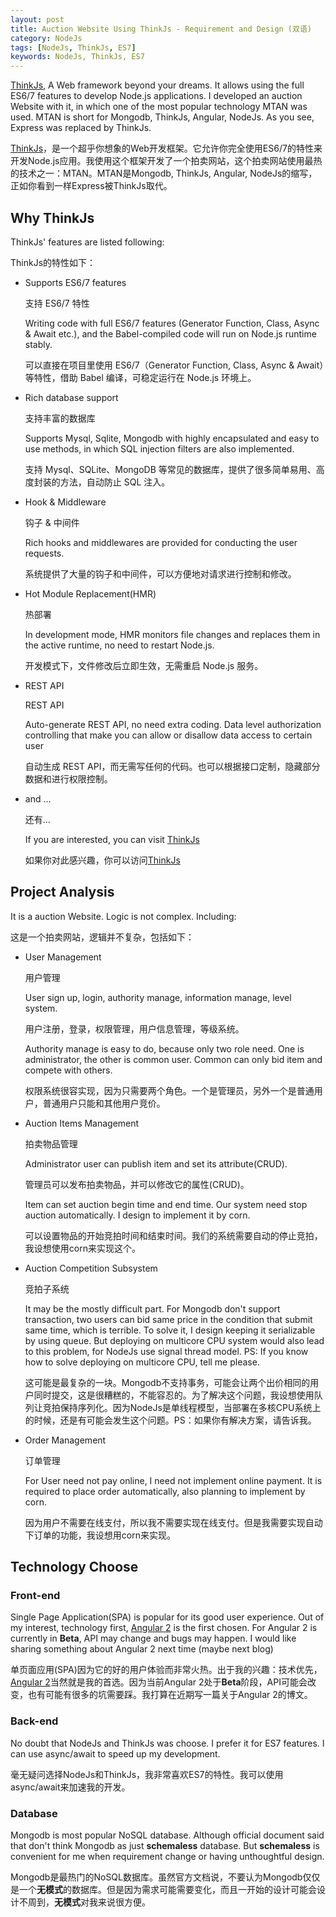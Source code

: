 ```yaml
---
layout: post
title: Auction Website Using ThinkJs - Requirement and Design (双语)
category: NodeJs
tags: [NodeJs, ThinkJs, ES7]
keywords: NodeJs, ThinkJs, ES7
---
```


[ThinkJs](https://thinkjs.org/), A Web framework beyond your dreams. It allows using the full ES6/7 features to develop Node.js applications. I developed an auction Website with it, in which one of the most popular technology MTAN was used. MTAN is short for Mongodb, ThinkJs, Angular, NodeJs. As you see, Express was replaced by ThinkJs.

[ThinkJs](https://thinkjs.org/)，是一个超乎你想象的Web开发框架。它允许你完全使用ES6/7的特性来开发Node.js应用。我使用这个框架开发了一个拍卖网站，这个拍卖网站使用最热的技术之一：MTAN。MTAN是Mongodb, ThinkJs, Angular, NodeJs的缩写，正如你看到一样Express被ThinkJs取代。

## Why ThinkJs

ThinkJs' features are listed following: 

ThinkJs的特性如下：

- Supports ES6/7 features

    支持 ES6/7 特性

    Writing code with full ES6/7 features (Generator Function, Class, Async & Await etc.), and the Babel-compiled code will run on Node.js runtime stably.

    可以直接在项目里使用 ES6/7（Generator Function, Class, Async & Await）等特性，借助 Babel 编译，可稳定运行在 Node.js 环境上。
    
- Rich database support

    支持丰富的数据库

    Supports Mysql, Sqlite, Mongodb with highly encapsulated and easy to use methods, in which SQL injection filters are also implemented.

    支持 Mysql、SQLite、MongoDB 等常见的数据库，提供了很多简单易用、高度封装的方法，自动防止 SQL 注入。
    
- Hook & Middleware
    
    钩子 & 中间件

    Rich hooks and middlewares are provided for conducting the user requests.

    系统提供了大量的钩子和中间件，可以方便地对请求进行控制和修改。

    
- Hot Module Replacement(HMR)
    
    热部署

    In development mode, HMR monitors file changes and replaces them in the active runtime, no need to restart Node.js.

    开发模式下，文件修改后立即生效，无需重启 Node.js 服务。
    
- REST API

    REST API

    Auto-generate REST API, no need extra coding. Data level authorization controlling that make you can allow or disallow data access to certain user

    自动生成 REST API，而无需写任何的代码。也可以根据接口定制，隐藏部分数据和进行权限控制。
    
- and ...
    
    还有...

    If you are interested, you can visit [ThinkJs](https://thinkjs.org/en/)

    如果你对此感兴趣，你可以访问[ThinkJs](https://thinkjs.org/en/)
     
## Project Analysis

It is a auction Website. Logic is not complex. Including:

这是一个拍卖网站，逻辑并不复杂，包括如下：

- User Management

    用户管理

    User sign up, login, authority manage, information manage, level system.
    
    用户注册，登录，权限管理，用户信息管理，等级系统。

    Authority manage is easy to do, because only two role need. One is administrator, the other is common user. Common can only bid item and compete with others. 

    权限系统很容实现，因为只需要两个角色。一个是管理员，另外一个是普通用户，普通用户只能和其他用户竞价。

    
- Auction Items Management

    拍卖物品管理

    Administrator user can publish item and set its attribute(CRUD).
    
    管理员可以发布拍卖物品，并可以修改它的属性(CRUD)。

    Item can set auction begin time and end time. Our system need stop auction automatically. I design to implement it by corn.
    
    可以设置物品的开始竞拍时间和结束时间。我们的系统需要自动的停止竞拍，我设想使用corn来实现这个。

- Auction Competition Subsystem
    
    竞拍子系统

    It may be the mostly difficult part. For Mongodb don't support transaction, two users can bid same price in the condition that submit same time, which is terrible. To solve it, I design keeping it serializable by using queue. But deploying on multicore CPU system would also lead to this problem, for NodeJs use signal thread model. PS: If you know how to solve deploying on multicore CPU, tell me please.
    
    这可能是最复杂的一块。Mongodb不支持事务，可能会让两个出价相同的用户同时提交，这是很糟糕的，不能容忍的。为了解决这个问题，我设想使用队列让竞拍保持序列化。因为NodeJs是单线程模型，当部署在多核CPU系统上的时候，还是有可能会发生这个问题。PS：如果你有解决方案，请告诉我。

- Order Management
    
    订单管理

    For User need not pay online, I need not implement online payment. It is required to place order automatically, also planning to implement by corn.

    因为用户不需要在线支付，所以我不需要实现在线支付。但是我需要实现自动下订单的功能，我设想用corn来实现。
    
## Technology Choose

### Front-end
 
Single Page Application(SPA) is popular for its good user experience. Out of my interest, technology first, [Angular 2](https://angular.io) is the first chosen. For Angular 2 is currently in **Beta**, API may change and bugs may happen. I would like sharing something about Angular 2 next time (maybe next blog)

单页面应用(SPA)因为它的好的用户体验而非常火热。出于我的兴趣：技术优先，[Angular 2](https://angular.io)当然就是我的首选。因为当前Angular 2处于**Beta**阶段，API可能会改变，也有可能有很多的坑需要踩。我打算在近期写一篇关于Angular 2的博文。

### Back-end 

No doubt that NodeJs and ThinkJs was choose. I prefer it for ES7 features. I can use async/await to speed up my development.

毫无疑问选择NodeJs和ThinkJs，我非常喜欢ES7的特性。我可以使用async/await来加速我的开发。

### Database

Mongodb is most popular NoSQL database. Although official document said that don't think Mongodb as just **schemaless** database. But **schemaless** is convenient for me when requirement change or having unthoughtful design.

Mongodb是最热门的NoSQL数据库。虽然官方文档说，不要认为Mongodb仅仅是一个**无模式**的数据库。但是因为需求可能需要变化，而且一开始的设计可能会设计不周到，**无模式**对我来说很方便。
 